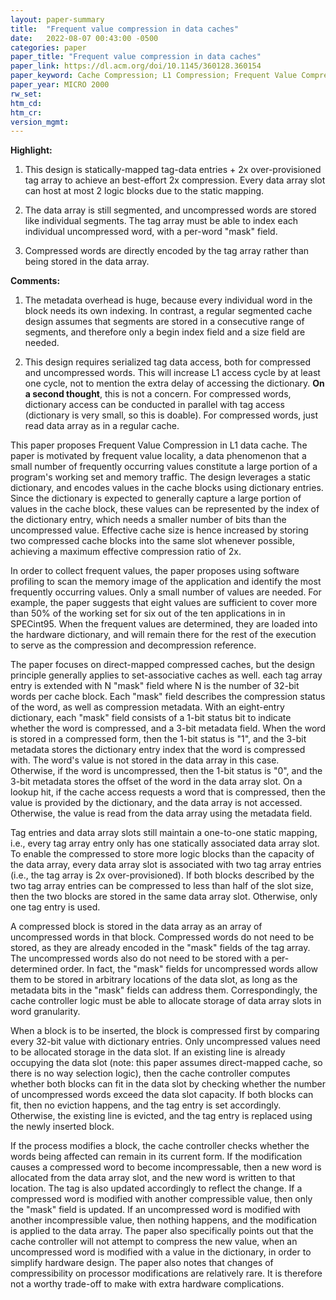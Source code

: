 ```yaml
---
layout: paper-summary
title:  "Frequent value compression in data caches"
date:   2022-08-07 00:43:00 -0500
categories: paper
paper_title: "Frequent value compression in data caches"
paper_link: https://dl.acm.org/doi/10.1145/360128.360154
paper_keyword: Cache Compression; L1 Compression; Frequent Value Compression
paper_year: MICRO 2000
rw_set:
htm_cd:
htm_cr:
version_mgmt:
---
```


**Highlight:**

1. This design is statically-mapped tag-data entries + 2x over-provisioned tag array to achieve an best-effort
2x compression. Every data array slot can host at most 2 logic blocks due to the static mapping.

2. The data array is still segmented, and uncompressed words are stored like individual segments.
The tag array must be able to index each individual uncompressed word, with a per-word "mask" field.

3. Compressed words are directly encoded by the tag array rather than being stored in the data array.

**Comments:**

1. The metadata overhead is huge, because every individual word in the block needs its own indexing.
In contrast, a regular segmented cache design assumes that segments are stored in a consecutive range
of segments, and therefore only a begin index field and a size field are needed.

2. This design requires serialized tag data access, both for compressed and uncompressed words. This will
increase L1 access cycle by at least one cycle, not to mention the extra delay of accessing the dictionary.
**On a second thought**, this is not a concern. For compressed words, dictionary access can be conducted in parallel
with tag access (dictionary is very small, so this is doable). 
For compressed words, just read data array as in a regular cache.

This paper proposes Frequent Value Compression in L1 data cache. The paper is motivated by frequent value locality,
a data phenomenon that a small number of frequently occurring values constitute a large portion of a program's working
set and memory traffic.
The design leverages a static dictionary, and encodes values in the cache blocks using dictionary entries. 
Since the dictionary is expected to generally capture a large portion of values in the 
cache block, these values can be represented by the index of the dictionary entry, which needs a smaller number of bits
than the uncompressed value. 
Effective cache size is hence increased by storing two compressed cache blocks into the same slot whenever possible,
achieving a maximum effective compression ratio of 2x.

In order to collect frequent values, the paper proposes using software profiling to scan the memory image of the 
application and identify the most frequently occurring values.
Only a small number of values are needed. For example, the paper suggests that eight values are sufficient to cover
more than 50% of the working set for six out of the ten applications in in SPECint95.
When the frequent values are determined, they are loaded into the hardware dictionary, and will remain there for the 
rest of the execution to serve as the compression and decompression reference.

The paper focuses on direct-mapped compressed caches, but the design principle generally applies to set-associative
caches as well.
each tag array entry is extended with N "mask" field where N is the number of 32-bit words per cache block.
Each "mask" field describes the compression status of the word, as well as compression metadata.
With an eight-entry dictionary, each "mask" field consists of a 1-bit status bit to indicate whether the word is
compressed, and a 3-bit metadata field.
When the word is stored in a compressed form, then the 1-bit status is "1", and the 3-bit metadata stores 
the dictionary entry index that the word is compressed with. 
The word's value is not stored in the data array in this case.
Otherwise, if the word is uncompressed, then the 1-bit status is "0", and the 3-bit metadata stores the offset
of the word in the data array slot.
On a lookup hit, if the cache access requests a word that is compressed, then the value is provided by the 
dictionary, and the data array is not accessed. Otherwise, the value is read from the data array using the 
metadata field.

Tag entries and data array slots still maintain a one-to-one static mapping, i.e., every tag array entry only has
one statically associated data array slot.
To enable the compressed to store more logic blocks than the capacity of the data array, every data array slot
is associated with two tag array entries (i.e., the tag array is 2x over-provisioned).
If both blocks described by the two tag array entries can be compressed to less than half of the slot size,
then the two blocks are stored in the same data array slot. Otherwise, only one tag entry is used.

A compressed block is stored in the data array as an array of uncompressed words in that block. Compressed 
words do not need to be stored, as they are already encoded in the "mask" fields of the tag array.
The uncompressed words also do not need to be stored with a per-determined order. In fact, the "mask"
fields for uncompressed words allow them to be stored in arbitrary locations of the data slot, 
as long as the metadata bits in the "mask" fields can address them.
Correspondingly, the cache controller logic must be able to allocate storage of data array slots in word granularity.

When a block is to be inserted, the block is compressed first by comparing every 32-bit value with dictionary entries.
Only uncompressed values need to be allocated storage in the data slot.
If an existing line is already occupying the data slot (note: this paper assumes direct-mapped cache, so there is
no way selection logic), then the cache controller computes whether both blocks can fit in the data slot by
checking whether the number of uncompressed words exceed the data slot capacity.
If both blocks can fit, then no eviction happens, and the tag entry is set accordingly. 
Otherwise, the existing line is evicted, and the tag entry is replaced using the newly inserted block.

If the process modifies a block, the cache controller checks whether the words being affected can remain in its
current form. If the modification causes a compressed word to become incompressable, then a new word is 
allocated from the data array slot, and the new word is written to that location. The tag is also updated accordingly
to reflect the change.
If a compressed word is modified with another compressible value, then only the "mask" field is updated.
If an uncompressed word is modified with another incompressible value, then nothing happens, and the 
modification is applied to the data array.
The paper also specifically points out that the cache controller will not attempt to compress the new value, when 
an uncompressed word is modified with a value in the dictionary, in order to simplify hardware design.
The paper also notes that changes of compressibility on processor modifications are relatively rare.
It is therefore not a worthy trade-off to make with extra hardware complications.
